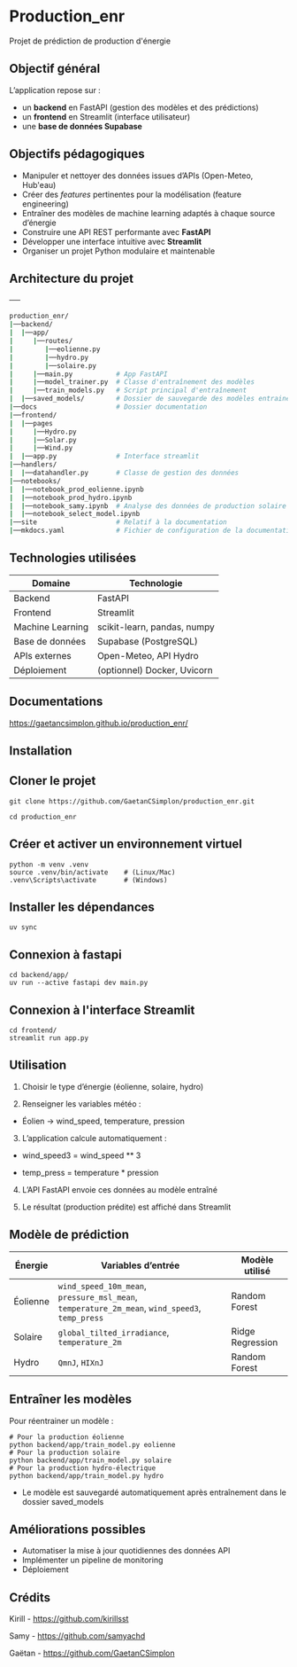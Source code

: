 # Production_enr
Projet de prédiction de production d'énergie

## Objectif général

L’application repose sur :
- un **backend** en FastAPI (gestion des modèles et des prédictions)
- un **frontend** en Streamlit (interface utilisateur)
- une **base de données Supabase**

## Objectifs pédagogiques

- Manipuler et nettoyer des données issues d’APIs (Open-Meteo, Hub'eau)
- Créer des *features* pertinentes pour la modélisation (feature engineering)
- Entraîner des modèles de machine learning adaptés à chaque source d’énergie
- Construire une API REST performante avec **FastAPI**
- Développer une interface intuitive avec **Streamlit**
- Organiser un projet Python modulaire et maintenable

## Architecture du projet

──

```bash
production_enr/
|──backend/
|  |──app/
|     |──routes/
|        |──eolienne.py
|        |──hydro.py
|        |──solaire.py
|     |──main.py           # App FastAPI
|     |──model_trainer.py  # Classe d'entraînement des modèles
|     |──train_models.py   # Script principal d'entraînement
|  |──saved_models/        # Dossier de sauvegarde des modèles entrainés
|──docs                    # Dossier documentation
|──frontend/
|  |──pages
|     |──Hydro.py
|     |──Solar.py
|     |──Wind.py
|  |──app.py               # Interface streamlit
|──handlers/
|  |──datahandler.py       # Classe de gestion des données 
|──notebooks/
|  |──notebook_prod_eolienne.ipynb
|  |──notebook_prod_hydro.ipynb
|  |──notebook_samy.ipynb  # Analyse des données de production solaire
|  |──notebook_select_model.ipynb
|──site                    # Relatif à la documentation
|──mkdocs.yaml             # Fichier de configuration de la documentation
```

## Technologies utilisées

| Domaine          | Technologie                 |
| ---------------- | --------------------------- |
| Backend          | FastAPI                     |
| Frontend         | Streamlit                   |
| Machine Learning | scikit-learn, pandas, numpy |
| Base de données  | Supabase (PostgreSQL)       |
| APIs externes    | Open-Meteo, API Hydro       |
| Déploiement      | (optionnel) Docker, Uvicorn |

## Documentations

https://gaetancsimplon.github.io/production_enr/

## Installation
## Cloner le projet
```
git clone https://github.com/GaetanCSimplon/production_enr.git

cd production_enr
```
## Créer et activer un environnement virtuel

```
python -m venv .venv
source .venv/bin/activate    # (Linux/Mac)
.venv\Scripts\activate       # (Windows)
```
## Installer les dépendances

```
uv sync
```

## Connexion à fastapi
```
cd backend/app/
uv run --active fastapi dev main.py
```

## Connexion à l'interface Streamlit

```
cd frontend/
streamlit run app.py
```

## Utilisation

1. Choisir le type d’énergie (éolienne, solaire, hydro)

2. Renseigner les variables météo :

- Éolien → wind_speed, temperature, pression

3. L’application calcule automatiquement :

- wind_speed3 = wind_speed ** 3

- temp_press = temperature * pression

4. L’API FastAPI envoie ces données au modèle entraîné

5. Le résultat (production prédite) est affiché dans Streamlit

## Modèle de prédiction

| Énergie  | Variables d’entrée                                                                             | Modèle utilisé   |
| -------- | ---------------------------------------------------------------------------------------------- | ---------------- |
| Éolienne | `wind_speed_10m_mean`, `pressure_msl_mean`, `temperature_2m_mean`, `wind_speed3`, `temp_press` | Random Forest    |
| Solaire  | `global_tilted_irradiance`, `temperature_2m`                                                   | Ridge Regression |
| Hydro    | `QmnJ`, `HIXnJ`                                                                                | Random Forest    |

## Entraîner les modèles

Pour réentrainer un modèle :

```
# Pour la production éolienne
python backend/app/train_model.py eolienne
# Pour la production solaire
python backend/app/train_model.py solaire
# Pour la production hydro-électrique
python backend/app/train_model.py hydro
```
- Le modèle est sauvegardé automatiquement après entraînement dans le dossier saved_models

## Améliorations possibles

- Automatiser la mise à jour quotidiennes des données API
- Implémenter un pipeline de monitoring
- Déploiement

## Crédits

Kirill - https://github.com/kirillsst

Samy - https://github.com/samyachd

Gaëtan - https://github.com/GaetanCSimplon